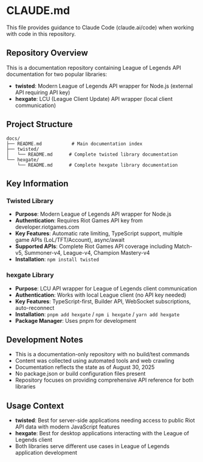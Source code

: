 # CLAUDE.md

This file provides guidance to Claude Code (claude.ai/code) when working with code in this repository.

## Repository Overview

This is a documentation repository containing League of Legends API documentation for two popular libraries:

- **twisted**: Modern League of Legends API wrapper for Node.js (external API requiring API key)
- **hexgate**: LCU (League Client Update) API wrapper (local client communication)

## Project Structure

```
docs/
├── README.md           # Main documentation index
├── twisted/
│   └── README.md      # Complete twisted library documentation
└── hexgate/
    └── README.md      # Complete hexgate library documentation
```

## Key Information

### Twisted Library
- **Purpose**: Modern League of Legends API wrapper for Node.js
- **Authentication**: Requires Riot Games API key from developer.riotgames.com
- **Key Features**: Automatic rate limiting, TypeScript support, multiple game APIs (LoL/TFT/Account), async/await
- **Supported APIs**: Complete Riot Games API coverage including Match-v5, Summoner-v4, League-v4, Champion Mastery-v4
- **Installation**: `npm install twisted`

### hexgate Library
- **Purpose**: LCU API wrapper for League of Legends client communication
- **Authentication**: Works with local League client (no API key needed)
- **Key Features**: TypeScript-first, Builder API, WebSocket subscriptions, auto-reconnect
- **Installation**: `pnpm add hexgate` / `npm i hexgate` / `yarn add hexgate`
- **Package Manager**: Uses pnpm for development

## Development Notes

- This is a documentation-only repository with no build/test commands
- Content was collected using automated tools and web crawling
- Documentation reflects the state as of August 30, 2025
- No package.json or build configuration files present
- Repository focuses on providing comprehensive API reference for both libraries

## Usage Context

- **twisted**: Best for server-side applications needing access to public Riot API data with modern JavaScript features
- **hexgate**: Best for desktop applications interacting with the League of Legends client
- Both libraries serve different use cases in League of Legends application development